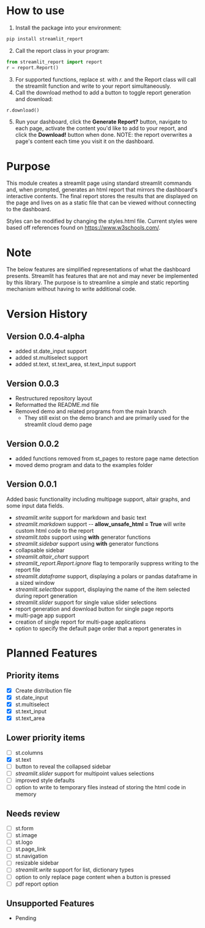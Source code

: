 # How to use
1. Install the package into your environment:
```bash
pip install streamlit_report
```
2. Call the report class in your program:
```python
from streamlit_report import report
r = report.Report()
```
3. For supported functions, replace _st._ with _r._ and the Report class will call the streamlit function and write to your report simultaneously.
4. Call the download method to add a button to toggle report generation and download: 
```python
r.download()
```
5. Run your dashboard, click the **Generate Report?** button, navigate to each page, activate the content you'd like to add to your report, and click the **Download!** button when done. NOTE: the report overwrites a page's content each time you visit it on the dashboard.

# Purpose
This module creates a streamlit page using standard streamlit commands and, when prompted, generates an html report that mirrors the dashboard's interactive contents. The final report stores the results that are displayed on the page and lives on as a static file that can be viewed without connecting to the dashboard.

Styles can be modified by changing the styles.html file. Current styles were based off references found on https://www.w3schools.com/.
 
# Note
The below features are simplified representations of what the dashboard presents. Streamlit has features that are not and may never be implemented by this library. The purpose is to streamline a simple and static reporting mechanism without having to write additional code. 

# Version History

## Version 0.0.4-alpha
- added st.date_input support
- added st.multiselect support
- added st.text, st.text_area, st.text_input support

## Version 0.0.3
- Restructured repository layout 
- Reformatted the README.md file
- Removed demo and related programs from the main branch
    * They still exist on the demo branch and are primarily used for the streamlit cloud demo page

## Version 0.0.2
- added functions removed from st_pages to restore page name detection
- moved demo program and data to the examples folder

## Version 0.0.1
Added basic functionality including multipage support, altair graphs, and some input data fields.
- _streamlit.write_ support for markdown and basic text
- _streamlit.markdown_ support -- **allow_unsafe_html = True** will write custom html code to the report
- _streamlit.tabs_ support using **with** generator functions
- _streamlit.sidebar_ support using **with** generator functions
- collapsable sidebar
- _streamlit.altair_chart_ support
- _streamlit_report.Report.ignore_ flag to temporarily suppress writing to the report file
- _streamlit.dataframe_ support, displaying a polars or pandas dataframe in a sized window
- _streamlit.selectbox_ support, displaying the name of the item selected during report generation
- _streamlit.slider_ support for single value slider selections
- report generation and download button for single page reports
- multi-page app support
- creation of single report for multi-page applications
- option to specify the default page order that a report generates in

# Planned Features
## Priority items
+ [x] Create distribution file
+ [x] st.date_input
+ [x] st.multiselect
+ [x] st.text_input
+ [x] st.text_area

## Lower priority items
+ [ ] st.columns
+ [x] st.text
+ [ ] button to reveal the collapsed sidebar
+ [ ] _streamlit.slider_ support for multipoint values selections 
+ [ ] improved style defaults
+ [ ] option to write to temporary files instead of storing the html code in memory

## Needs review
+ [ ] st.form
+ [ ] st.image
+ [ ] st.logo
+ [ ] st.page_link
+ [ ] st.navigation
+ [ ] resizable sidebar
+ [ ] _streamlit.write_ support for list, dictionary types
+ [ ] option to only replace page content when a button is pressed
+ [ ] pdf report option

## Unsupported Features
- Pending